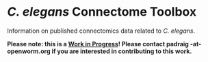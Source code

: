 # _C. elegans_ Connectome Toolbox

Information on published connectomics data related to _C. elegans_.

**Please note: this is a <u>Work in Progress</u>! Please contact padraig -at- openworm.org if you are interested in contributing to this work.**

